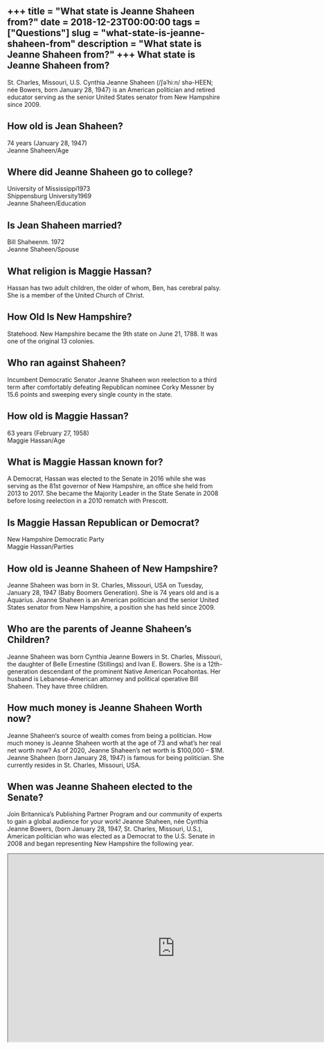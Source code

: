 +++
title = "What state is Jeanne Shaheen from?"
date = 2018-12-23T00:00:00
tags = ["Questions"]
slug = "what-state-is-jeanne-shaheen-from"
description = "What state is Jeanne Shaheen from?"
+++
What state is Jeanne Shaheen from?
----------------------------------

St. Charles, Missouri, U.S. Cynthia Jeanne Shaheen (/ʃəˈhiːn/ shə-HEEN; née Bowers, born January 28, 1947) is an American politician and retired educator serving as the senior United States senator from New Hampshire since 2009.

How old is Jean Shaheen?
------------------------

74 years (January 28, 1947)  
Jeanne Shaheen/Age

Where did Jeanne Shaheen go to college?
---------------------------------------

 University of Mississippi1973  
Shippensburg University1969  
Jeanne Shaheen/Education

Is Jean Shaheen married?
------------------------

Bill Shaheenm. 1972  
Jeanne Shaheen/Spouse

What religion is Maggie Hassan?
-------------------------------

Hassan has two adult children, the older of whom, Ben, has cerebral palsy. She is a member of the United Church of Christ.

How Old Is New Hampshire?
-------------------------

Statehood. New Hampshire became the 9th state on June 21, 1788. It was one of the original 13 colonies.

Who ran against Shaheen?
------------------------

Incumbent Democratic Senator Jeanne Shaheen won reelection to a third term after comfortably defeating Republican nominee Corky Messner by 15.6 points and sweeping every single county in the state.

How old is Maggie Hassan?
-------------------------

63 years (February 27, 1958)  
Maggie Hassan/Age

What is Maggie Hassan known for?
--------------------------------

A Democrat, Hassan was elected to the Senate in 2016 while she was serving as the 81st governor of New Hampshire, an office she held from 2013 to 2017. She became the Majority Leader in the State Senate in 2008 before losing reelection in a 2010 rematch with Prescott.

Is Maggie Hassan Republican or Democrat?
----------------------------------------

New Hampshire Democratic Party  
Maggie Hassan/Parties

How old is Jeanne Shaheen of New Hampshire?
-------------------------------------------

Jeanne Shaheen was born in St. Charles, Missouri, USA on Tuesday, January 28, 1947 (Baby Boomers Generation). She is 74 years old and is a Aquarius. Jeanne Shaheen is an American politician and the senior United States senator from New Hampshire, a position she has held since 2009.

Who are the parents of Jeanne Shaheen’s Children?
-------------------------------------------------

Jeanne Shaheen was born Cynthia Jeanne Bowers in St. Charles, Missouri, the daughter of Belle Ernestine (Stillings) and Ivan E. Bowers. She is a 12th-generation descendant of the prominent Native American Pocahontas. Her husband is Lebanese-American attorney and political operative Bill Shaheen. They have three children.

How much money is Jeanne Shaheen Worth now?
-------------------------------------------

Jeanne Shaheen‘s source of wealth comes from being a politician. How much money is Jeanne Shaheen worth at the age of 73 and what’s her real net worth now? As of 2020, Jeanne Shaheen’s net worth is $100,000 – $1M. Jeanne Shaheen (born January 28, 1947) is famous for being politician. She currently resides in St. Charles, Missouri, USA.

When was Jeanne Shaheen elected to the Senate?
----------------------------------------------

Join Britannica’s Publishing Partner Program and our community of experts to gain a global audience for your work! Jeanne Shaheen, née Cynthia Jeanne Bowers, (born January 28, 1947, St. Charles, Missouri, U.S.), American politician who was elected as a Democrat to the U.S. Senate in 2008 and began representing New Hampshire the following year.

<iframe allow="accelerometer; autoplay; clipboard-write; encrypted-media; gyroscope; picture-in-picture" allowfullscreen="" class="__youtube_prefs__  epyt-is-override  no-lazyload" data-no-lazy="1" data-origheight="433" data-origwidth="770" data-skipgform_ajax_framebjll="" height="433" id="_ytid_45817" loading="lazy" src="https://www.youtube.com/embed/BwwwSwVyzDs?enablejsapi=1&autoplay=0&cc_load_policy=0&cc_lang_pref=&iv_load_policy=1&loop=0&modestbranding=0&rel=1&fs=1&playsinline=0&autohide=2&theme=dark&color=red&controls=1&" title="YouTube player" width="770"></iframe>